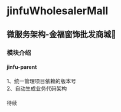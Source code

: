 # jinfuWholesalerMall
## 微服务架构-金福窗饰批发商城🐶
### 模块介绍
#### jinfu-parent
1、统一管理项目依赖的版本号\
2、自动生成业务代码架构


####

待续
